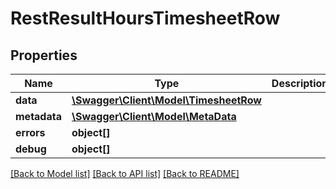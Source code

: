 # RestResultHoursTimesheetRow

## Properties

 Name         | Type                                                      | Description | Notes      
--------------|-----------------------------------------------------------|-------------|------------
 **data**     | [**\Swagger\Client\Model\TimesheetRow**](TimesheetRow.md) |             | [optional] 
 **metadata** | [**\Swagger\Client\Model\MetaData**](MetaData.md)         |             | [optional] 
 **errors**   | **object[]**                                              |             | [optional] 
 **debug**    | **object[]**                                              |             | [optional] 

[[Back to Model list]](../../README.md#documentation-for-models) [[Back to API list]](../../README.md#documentation-for-api-endpoints) [[Back to README]](../../README.md)


